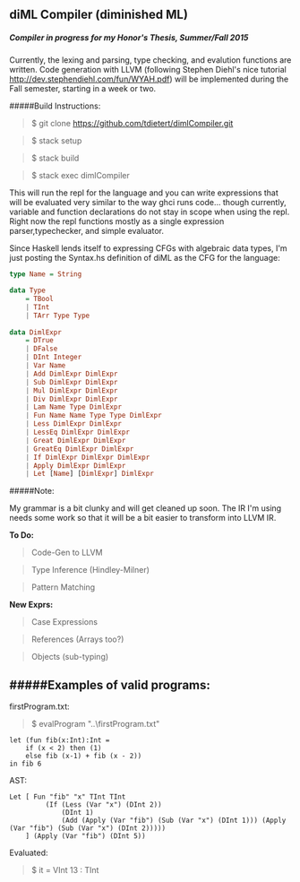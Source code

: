 ## diML Compiler (diminished ML)

##### Compiler in progress for my Honor's Thesis, Summer/Fall 2015
Currently, the lexing and parsing, type checking, and evalution functions are written. Code generation with LLVM (following Stephen Diehl's nice tutorial <http://dev.stephendiehl.com/fun/WYAH.pdf>) will be implemented during the Fall semester, starting in a week or two.


#####Build Instructions:

> $ git clone https://github.com/tdietert/dimlCompiler.git

> $ stack setup

> $ stack build

> $ stack exec dimlCompiler

This will run the repl for the language and you can write expressions that will be evaluated very similar to the way ghci runs code... though currently, variable and function declarations do not stay in scope when using the repl. Right now the repl functions mostly as a single expression parser,typechecker, and simple evaluator.


Since Haskell lends itself to expressing CFGs with algebraic data types, I'm just posting the Syntax.hs definition of diML as the CFG for the language:
```haskell
type Name = String

data Type 
    = TBool
    | TInt 
    | TArr Type Type
    
data DimlExpr 
    = DTrue 
    | DFalse
    | DInt Integer
    | Var Name
    | Add DimlExpr DimlExpr
    | Sub DimlExpr DimlExpr 
    | Mul DimlExpr DimlExpr
    | Div DimlExpr DimlExpr
    | Lam Name Type DimlExpr
    | Fun Name Name Type Type DimlExpr  
    | Less DimlExpr DimlExpr 
    | LessEq DimlExpr DimlExpr
    | Great DimlExpr DimlExpr
    | GreatEq DimlExpr DimlExpr
    | If DimlExpr DimlExpr DimlExpr
    | Apply DimlExpr DimlExpr
    | Let [Name] [DimlExpr] DimlExpr
```

#####Note:

My grammar is a bit clunky and will get cleaned up soon. The IR I'm using needs some work so that it will be a bit easier to transform into LLVM IR. 


**To Do:**

>Code-Gen to LLVM

>Type Inference (Hindley-Milner)

>Pattern Matching


**New Exprs:**

>Case Expressions

>References (Arrays too?)

>Objects (sub-typing)


#####Examples of valid programs:
---
firstProgram.txt:

> $ evalProgram "..\\firstProgram.txt"

```
let (fun fib(x:Int):Int = 
    if (x < 2) then (1)
    else fib (x-1) + fib (x - 2))
in fib 6
```

AST:
```
Let [ Fun "fib" "x" TInt TInt 
         (If (Less (Var "x") (DInt 2)) 
             (DInt 1) 
             (Add (Apply (Var "fib") (Sub (Var "x") (DInt 1))) (Apply (Var "fib") (Sub (Var "x") (DInt 2)))))
    ] (Apply (Var "fib") (DInt 5))
```

Evaluated:

> $ it = VInt 13 : TInt
